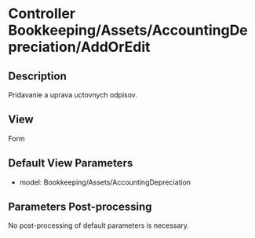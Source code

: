# Controller Bookkeeping/Assets/AccountingDepreciation/AddOrEdit

## Description

Pridavanie a uprava uctovnych odpisov.

## View

Form

## Default View Parameters

* model: Bookkeeping/Assets/AccountingDepreciation

## Parameters Post-processing

No post-processing of default parameters is necessary.
